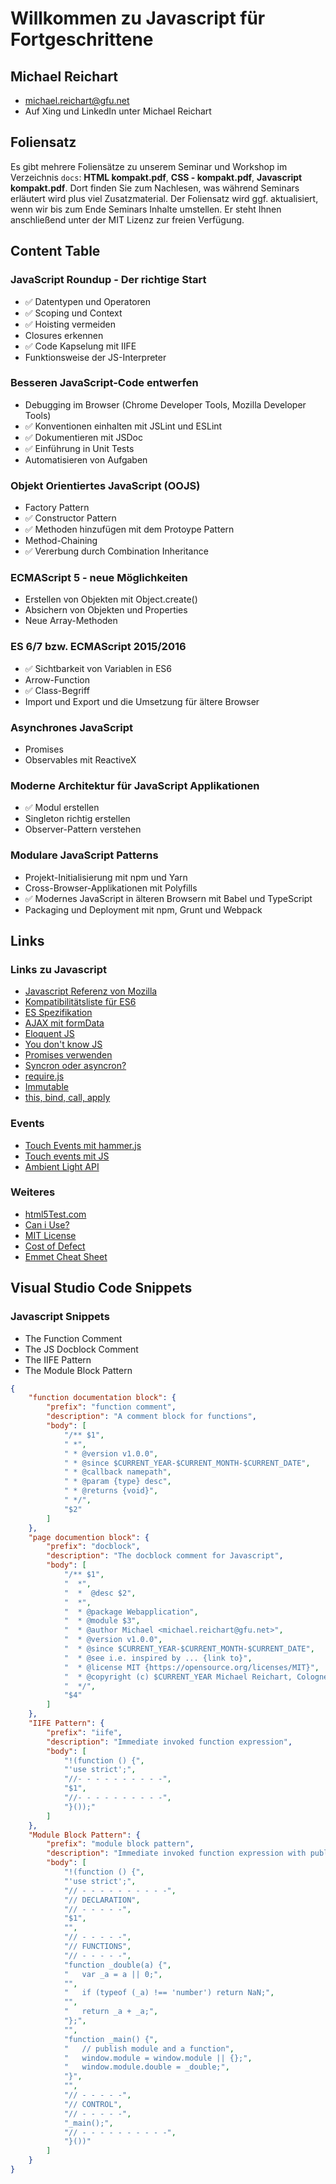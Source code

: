 # Willkommen zu Javascript für Fortgeschrittene
## Michael Reichart
- michael.reichart@gfu.net
- Auf Xing und LinkedIn unter Michael Reichart

## Foliensatz
Es gibt mehrere Foliensätze zu unserem Seminar und Workshop im Verzeichnis `docs`: **HTML kompakt.pdf**, **CSS - kompakt.pdf**, **Javascript kompakt.pdf**. Dort finden Sie zum Nachlesen, was während Seminars erläutert wird plus viel Zusatzmaterial. Der Foliensatz wird ggf. aktualisiert, wenn wir bis zum Ende Seminars Inhalte umstellen. Er steht Ihnen anschließend unter der MIT Lizenz zur freien Verfügung.

## Content Table
### JavaScript Roundup -  Der richtige Start
- :white_check_mark: Datentypen und Operatoren
- :white_check_mark: Scoping und Context
- :white_check_mark: Hoisting vermeiden
- Closures erkennen
- :white_check_mark: Code Kapselung mit IIFE
- Funktionsweise der JS-Interpreter
### Besseren JavaScript-Code entwerfen
- Debugging im Browser (Chrome Developer Tools, Mozilla Developer Tools)
- :white_check_mark: Konventionen einhalten mit JSLint und ESLint
- :white_check_mark: Dokumentieren mit JSDoc
- :white_check_mark: Einführung in Unit Tests
- Automatisieren von Aufgaben
### Objekt Orientiertes JavaScript (OOJS)
- Factory Pattern
- :white_check_mark: Constructor Pattern
- :white_check_mark: Methoden hinzufügen mit dem Protoype Pattern
- Method-Chaining
- :white_check_mark: Vererbung durch Combination Inheritance
### ECMAScript 5 - neue Möglichkeiten
- Erstellen von Objekten mit Object.create()
- Absichern von Objekten und Properties
- Neue Array-Methoden
### ES 6/7 bzw. ECMAScript 2015/2016
- :white_check_mark: Sichtbarkeit von Variablen in ES6
- Arrow-Function
- :white_check_mark: Class-Begriff
- Import und Export und die Umsetzung für ältere Browser
### Asynchrones JavaScript
- Promises
- Observables mit ReactiveX
### Moderne Architektur für JavaScript Applikationen
- :white_check_mark: Modul erstellen 
- Singleton richtig erstellen
- Observer-Pattern verstehen
### Modulare JavaScript Patterns
- Projekt-Initialisierung mit npm und Yarn
- Cross-Browser-Applikationen mit Polyfills
- :white_check_mark: Modernes JavaScript in älteren Browsern mit Babel und TypeScript
- Packaging und Deployment mit npm, Grunt und Webpack

## Links

### Links zu Javascript
- [Javascript Referenz von Mozilla](https://developer.mozilla.org/de/docs/Web/JavaScript/Reference)
- [Kompatibilitätsliste für ES6](https://kangax.github.io/compat-table/es6/)
- [ES Spezifikation](https://tc39.es/ecma262/)
- [AJAX mit formData](https://thoughtbot.com/blog/ridiculously-simple-ajax-uploads-with-formdata)
- [Eloquent JS](https://eloquentjavascript.net/)
- [You don't know JS](https://github.com/getify/You-Dont-Know-JS)
- [Promises verwenden](https://developer.mozilla.org/de/docs/Web/JavaScript/Guide/Using_promises)
- [Syncron oder asyncron?](https://stackoverflow.com/questions/15141118/are-javascript-functions-asynchronous)
- [require.js](https://requirejs.org/)
- [Immutable](https://dev.to/glebec/four-ways-to-immutability-in-javascript-3b3l)
- [this, bind, call, apply](https://www.digitalocean.com/community/conceptual_articles/understanding-this-bind-call-and-apply-in-javascript)

### Events
- [Touch Events mit hammer.js](https://hammerjs.github.io/)
- [Touch events mit JS](https://developer.mozilla.org/en-US/docs/Web/API/TouchEvent/touches)
- [Ambient Light API](https://developer.mozilla.org/en-US/docs/Web/API/Ambient_Light_Events)

### Weiteres
- [html5Test.com](http://html5test.com/index.html)
- [Can i Use?](https://caniuse.com/)
- [MIT License](https://opensource.org/licenses/MIT)
- [Cost of Defect](http://thklein.com/de_DE/cost-of-defect/)
- [Emmet Cheat Sheet](https://docs.emmet.io/cheat-sheet/)

## Visual Studio Code Snippets
### Javascript Snippets

- The Function Comment
- The JS Docblock Comment
- The IIFE Pattern
- The Module Block Pattern
  
```json
{
	"function documentation block": {
		"prefix": "function comment",
		"description": "A comment block for functions",
		"body": [
			"/** $1",
			" *",
			" * @version v1.0.0",
			" * @since $CURRENT_YEAR-$CURRENT_MONTH-$CURRENT_DATE",
			" * @callback namepath",
			" * @param {type} desc",
			" * @returns {void}",
			" */",
			"$2"
		]
	},
	"page documention block": {
		"prefix": "docblock",
		"description": "The docblock comment for Javascript",
		"body": [
			"/** $1",
			"  *",
			"  *  @desc $2",
			"  *",
			"  * @package Webapplication",
			"  * @module $3",
			"  * @author Michael <michael.reichart@gfu.net>",
			"  * @version v1.0.0",
			"  * @since $CURRENT_YEAR-$CURRENT_MONTH-$CURRENT_DATE",
			"  * @see i.e. inspired by ... {link to}",
			"  * @license MIT {https://opensource.org/licenses/MIT}",
			"  * @copyright (c) $CURRENT_YEAR Michael Reichart, Cologne",
			"  */",
			"$4"
		]
	},
	"IIFE Pattern": {
        "prefix": "iife",
        "description": "Immediate invoked function expression",
		"body": [
			"!(function () {",
			"'use strict';",
			"//- - - - - - - - - -",
			"$1",
			"//- - - - - - - - - -",
			"}());"
		]
	},
	"Module Block Pattern": {
        "prefix": "module block pattern",
        "description": "Immediate invoked function expression with publishing in window",
		"body": [
			"!(function () {",
			"'use strict';",
			"// - - - - - - - - - -",
			"// DECLARATION",
			"// - - - - -",
			"$1",
			"",
			"// - - - - -",
			"// FUNCTIONS",
			"// - - - - -",
			"function _double(a) {",
			"   var _a = a || 0;",
			"",
			"   if (typeof (_a) !== 'number') return NaN;",
			"",
			"   return _a + _a;",
			"};",
			"",
			"function _main() {",
			"   // publish module and a function",
			"   window.module = window.module || {};",
			"   window.module.double = _double;",
			"}",
			"",
			"// - - - - -",
			"// CONTROL",
			"// - - - - -",
			"_main();",
			"// - - - - - - - - - -",
			"}())"
		]
    }
}
```